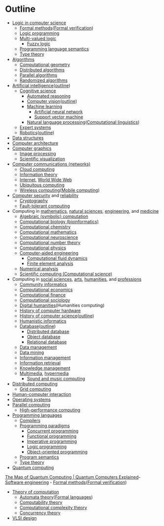 # Outline

- [Logic in computer science](https://en.wikipedia.org/wiki/Logic_in_computer_science)
  - [Formal methods](https://en.wikipedia.org/wiki/Formal_methods)([Formal verification](https://en.wikipedia.org/wiki/Formal_verification))
  - [Logic programming](https://en.wikipedia.org/wiki/Logic_programming)
  - [Multi-valued logic](https://en.wikipedia.org/wiki/Multi-valued_logic)
    - [Fuzzy logic](https://en.wikipedia.org/wiki/Fuzzy_logic)
  - [Programming language semantics](https://en.wikipedia.org/wiki/Formal_semantics_of_programming_languages)
  - [Type theory](https://en.wikipedia.org/wiki/Type_theory)
- [Algorithms](https://en.wikipedia.org/wiki/Algorithm)
  - [Computational geometry](https://en.wikipedia.org/wiki/Computational_geometry)
  - [Distributed algorithms](https://en.wikipedia.org/wiki/Distributed_algorithms)
  - [Parallel algorithms](https://en.wikipedia.org/wiki/Parallel_algorithms)
  - [Randomized algorithms](https://en.wikipedia.org/wiki/Randomized_algorithms)
- [Artificial intelligence](https://en.wikipedia.org/wiki/Artificial_intelligence)([outline](https://en.wikipedia.org/wiki/Outline_of_artificial_intelligence))
  - [Cognitive science](https://en.wikipedia.org/wiki/Cognitive_science)
    - [Automated reasoning](https://en.wikipedia.org/wiki/Automated_reasoning)
    - [Computer vision](https://en.wikipedia.org/wiki/Computer_vision)([outline](https://en.wikipedia.org/wiki/Outline_of_computer_vision))
    - [Machine learning](https://en.wikipedia.org/wiki/Machine_learning)
      - [Artificial neural network](https://en.wikipedia.org/wiki/Artificial_neural_network)
      - [Support vector machine](https://en.wikipedia.org/wiki/Support_vector_machine)
    - [Natural language processing](https://en.wikipedia.org/wiki/Natural_language_processing)([Computational linguistics](https://en.wikipedia.org/wiki/Computational_linguistics))
  - [Expert systems](https://en.wikipedia.org/wiki/Expert_systems)
  - [Robotics](https://en.wikipedia.org/wiki/Robotics)([outline](https://en.wikipedia.org/wiki/Outline_of_robotics))
- [Data structures](https://en.wikipedia.org/wiki/Data_structures)
- [Computer architecture](https://en.wikipedia.org/wiki/Computer_architecture)
- [Computer graphics](https://en.wikipedia.org/wiki/Computer_graphics)
  - [Image processing](https://en.wikipedia.org/wiki/Image_processing)
  - [Scientific visualization](https://en.wikipedia.org/wiki/Scientific_visualization)
- [Computer communications (networks)](https://en.wikipedia.org/wiki/Computer_networking)
  - [Cloud computing](https://en.wikipedia.org/wiki/Cloud_computing)
  - [Information theory](https://en.wikipedia.org/wiki/Information_theory)
  - [Internet](https://en.wikipedia.org/wiki/Internet), [World Wide Web](https://en.wikipedia.org/wiki/World_Wide_Web)
  - [Ubiquitous computing](https://en.wikipedia.org/wiki/Ubiquitous_computing)
  - [Wireless computing](https://en.wikipedia.org/wiki/Wireless_computing)([Mobile computing](https://en.wikipedia.org/wiki/Mobile_computing))
- [Computer security](https://en.wikipedia.org/wiki/Computer_security) and [reliability](https://en.wikipedia.org/wiki/High_availability)
  - [Cryptography](https://en.wikipedia.org/wiki/Cryptography)
  - [Fault-tolerant computing](https://en.wikipedia.org/wiki/Fault-tolerant_system)
- Computing in [mathematics](https://en.wikipedia.org/wiki/Mathematics), [natural sciences](https://en.wikipedia.org/wiki/Natural_science), [engineering](https://en.wikipedia.org/wiki/Engineering), and [medicine](https://en.wikipedia.org/wiki/Medicine)
  - [Algebraic (symbolic) computation](https://en.wikipedia.org/wiki/Symbolic_computation)
  - [Computational biology (bioinformatics)](https://en.wikipedia.org/wiki/Computational_biology)
  - [Computational chemistry](https://en.wikipedia.org/wiki/Computational_chemistry)
  - [Computational mathematics](https://en.wikipedia.org/wiki/Computational_mathematics)
  - [Computational neuroscience](https://en.wikipedia.org/wiki/Computational_neuroscience)
  - [Computational number theory](https://en.wikipedia.org/wiki/Computational_number_theory)
  - [Computational physics](https://en.wikipedia.org/wiki/Computational_physics)
  - [Computer-aided engineering](https://en.wikipedia.org/wiki/Computer-aided_engineering)
    - [Computational fluid dynamics](https://en.wikipedia.org/wiki/Computational_fluid_dynamics)
    - [Finite element analysis](https://en.wikipedia.org/wiki/Finite_element_analysis)
  - [Numerical analysis](https://en.wikipedia.org/wiki/Numerical_analysis)
  - [Scientific computing (Computational science)](https://en.wikipedia.org/wiki/Scientific_computing)
- Computing in [social sciences](https://en.wikipedia.org/wiki/Social_science), [arts](https://en.wikipedia.org/wiki/The_arts), [humanities](https://en.wikipedia.org/wiki/Humanities), and [professions](https://en.wikipedia.org/wiki/Profession)
  - [Community informatics](https://en.wikipedia.org/wiki/Community_informatics)
  - [Computational economics](https://en.wikipedia.org/wiki/Computational_economics)
  - [Computational finance](https://en.wikipedia.org/wiki/Computational_finance)
  - [Computational sociology](https://en.wikipedia.org/wiki/Computational_sociology)
  - [Digital humanities](https://en.wikipedia.org/wiki/Digital_humanities)(Humanities computing)
  - [History of computer hardware](https://en.wikipedia.org/wiki/History_of_computer_hardware)
  - [History of computer science](https://en.wikipedia.org/wiki/History_of_computer_science)([outline](https://en.wikipedia.org/wiki/Outline_of_computer_science#History_of_computer_science))
  - [Humanistic informatics](https://en.wikipedia.org/wiki/Humanistic_informatics)
  - [Database](https://en.wikipedia.org/wiki/Database)([outline](https://en.wikipedia.org/wiki/Outline_of_databases))
    - [Distributed database](https://en.wikipedia.org/wiki/Distributed_database)
    - [Object database](https://en.wikipedia.org/wiki/Object_database)
    - [Relational database](https://en.wikipedia.org/wiki/Relational_database)
  - [Data management](https://en.wikipedia.org/wiki/Data_management)
  - [Data mining](https://en.wikipedia.org/wiki/Data_mining)
  - [Information management](https://en.wikipedia.org/wiki/Information_management)
  - [Information retrieval](https://en.wikipedia.org/wiki/Information_retrieval)
  - [Knowledge management](https://en.wikipedia.org/wiki/Knowledge_management)
  - [Multimedia](https://en.wikipedia.org/wiki/Multimedia), [hypermedia](https://en.wikipedia.org/wiki/Hypermedia)
    - [Sound and music computing](https://en.wikipedia.org/wiki/Sound_and_music_computing)
- [Distributed computing](https://en.wikipedia.org/wiki/Distributed_computing)
  - [Grid computing](https://en.wikipedia.org/wiki/Grid_computing)
- [Human-computer interaction](https://en.wikipedia.org/wiki/Human-computer_interaction)
- [Operating systems](https://en.wikipedia.org/wiki/Operating_systems)
- [Parallel computing](https://en.wikipedia.org/wiki/Parallel_computing)
  - [High-performance computing](https://en.wikipedia.org/wiki/High-performance_computing)
- [Programming languages](https://en.wikipedia.org/wiki/Programming_languages)
  - [Compilers](https://en.wikipedia.org/wiki/Compilers)
  - [Programming paradigms](https://en.wikipedia.org/wiki/Programming_paradigms)
    - [Concurrent programming](https://en.wikipedia.org/wiki/Concurrent_programming_language)
    - [Functional programming](https://en.wikipedia.org/wiki/Functional_programming)
    - [Imperative programming](https://en.wikipedia.org/wiki/Imperative_programming)
    - [Logic programming](https://en.wikipedia.org/wiki/Logic_programming)
    - [Object-oriented programming](https://en.wikipedia.org/wiki/Object-oriented_programming)
  - [Program semantics](https://en.wikipedia.org/wiki/Program_semantics)
  - [Type theory](https://en.wikipedia.org/wiki/Type_theory)
- [Quantum computing](https://en.wikipedia.org/wiki/Quantum_computing)

[The Map of Quantum Computing | Quantum Computers Explained](https://youtu.be/-UlxHPIEVqA)-  [Software engineering](https://en.wikipedia.org/wiki/Software_engineering)
    -  [Formal methods](https://en.wikipedia.org/wiki/Formal_methods)([Formal verification](https://en.wikipedia.org/wiki/Formal_verification))

- [Theory of computation](https://en.wikipedia.org/wiki/Theory_of_computation)
  - [Automata theory](https://en.wikipedia.org/wiki/Automata_theory)([Formal languages](https://en.wikipedia.org/wiki/Formal_languages))
  - [Computability theory](https://en.wikipedia.org/wiki/Computability_theory_(computer_science))
  - [Computational complexity theory](https://en.wikipedia.org/wiki/Computational_complexity_theory)
  - [Concurrency theory](https://en.wikipedia.org/wiki/Concurrency_(computer_science)#Theory)
- [VLSI design](https://en.wikipedia.org/wiki/Very-large-scale_integration)

